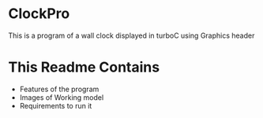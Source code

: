 # ClockPro
This is a program of a wall clock displayed in turboC using Graphics header
# This Readme Contains
* Features of the program
* Images of Working model
* Requirements to run it


